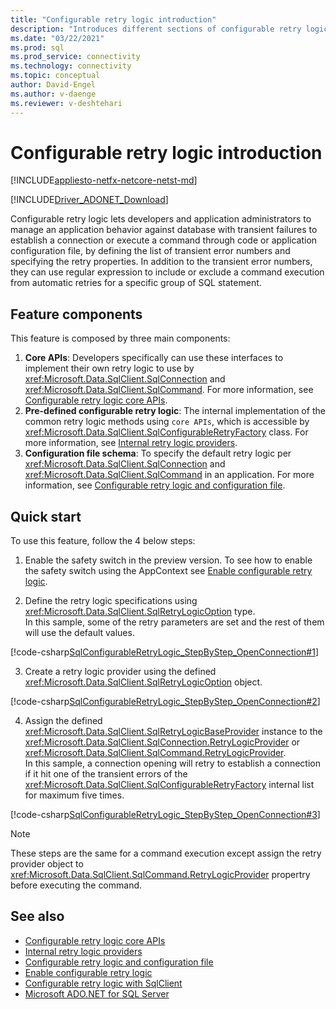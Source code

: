 ```yaml
---
title: "Configurable retry logic introduction"
description: "Introduces different sections of configurable retry logic."
ms.date: "03/22/2021"
ms.prod: sql
ms.prod_service: connectivity
ms.technology: connectivity
ms.topic: conceptual
author: David-Engel
ms.author: v-daenge
ms.reviewer: v-deshtehari
---
```

# Configurable retry logic introduction

[!INCLUDE[appliesto-netfx-netcore-netst-md](../../includes/appliesto-netfx-netcore-netst-md.md)]

[!INCLUDE[Driver_ADONET_Download](../../includes/driver_adonet_download.md)]

Configurable retry logic lets developers and application administrators to manage an application behavior against database with transient failures to establish a connection or execute a command through code or application configuration file, by defining the list of transient error numbers and specifying the retry properties. In addition to the transient error numbers, they can use regular expression to include or exclude a command execution from automatic retries for a specific group of SQL statement. 

## Feature components

This feature is composed by three main components:

1. **Core APIs**: Developers specifically can use these interfaces to implement their own retry logic to use by <xref:Microsoft.Data.SqlClient.SqlConnection> and <xref:Microsoft.Data.SqlClient.SqlCommand>. For more information, see [Configurable retry logic core APIs](configurable-retry-logic-core-apis.md). 
2. **Pre-defined configurable retry logic**: The internal implementation of the common retry logic methods using `core APIs`, which is accessible by <xref:Microsoft.Data.SqlClient.SqlConfigurableRetryFactory> class. For more information, see [Internal retry logic providers](internal-retry-logic-providers.md). 
3. **Configuration file schema**: To specify the default retry logic per <xref:Microsoft.Data.SqlClient.SqlConnection> and <xref:Microsoft.Data.SqlClient.SqlCommand> in an application. For more information, see [Configurable retry logic and configuration file](configurable-retry-logic-config-file.md). 

## Quick start

To use this feature, follow the 4 below steps:

1. Enable the safety switch in the preview version. To see how to enable the safety switch using the AppContext see [Enable configurable retry logic](appcontext-switches.md#Enable-configurable-retry-logic).

2. Define the retry logic specifications using <xref:Microsoft.Data.SqlClient.SqlRetryLogicOption> type.  
In this sample, some of the retry parameters are set and the rest of them will use the default values.

[!code-csharp[SqlConfigurableRetryLogic_StepByStep_OpenConnection#1](~/../sqlclient/doc/samples/SqlConfigurableRetryLogic_StepByStep_OpenConnection.cs#1)]

3. Create a retry logic provider using the defined <xref:Microsoft.Data.SqlClient.SqlRetryLogicOption> object.

[!code-csharp[SqlConfigurableRetryLogic_StepByStep_OpenConnection#2](~/../sqlclient/doc/samples/SqlConfigurableRetryLogic_StepByStep_OpenConnection.cs#2)]

4. Assign the defined <xref:Microsoft.Data.SqlClient.SqlRetryLogicBaseProvider> instance to the <xref:Microsoft.Data.SqlClient.SqlConnection.RetryLogicProvider> or <xref:Microsoft.Data.SqlClient.SqlCommand.RetryLogicProvider>.   
In this sample, a connection opening will retry to establish a connection if it hit one of the transient errors of the <xref:Microsoft.Data.SqlClient.SqlConfigurableRetryFactory> internal list for maximum five times.

[!code-csharp[SqlConfigurableRetryLogic_StepByStep_OpenConnection#3](~/../sqlclient/doc/samples/SqlConfigurableRetryLogic_StepByStep_OpenConnection.cs#3)]

> [!NOTE]  
> These steps are the same for a command execution except assign the retry provider object to <xref:Microsoft.Data.SqlClient.SqlCommand.RetryLogicProvider> propertry before executing the command.

## See also

- [Configurable retry logic core APIs](configurable-retry-logic-core-apis.md)
- [Internal retry logic providers](internal-retry-logic-providers.md)
- [Configurable retry logic and configuration file](configurable-retry-logic-config-file.md)
- [Enable configurable retry logic](appcontext-switches.md#Enable-configurable-retry-logic)
- [Configurable retry logic with SqlClient](configurable-retry-logic.md)
- [Microsoft ADO.NET for SQL Server](microsoft-ado-net-sql-server.md)
